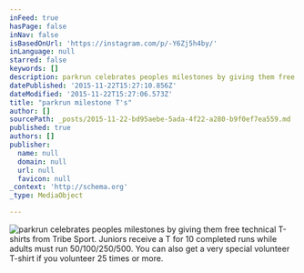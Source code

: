 ```yaml
---
inFeed: true
hasPage: false
inNav: false
isBasedOnUrl: 'https://instagram.com/p/-Y6Zj5h4by/'
inLanguage: null
starred: false
keywords: []
description: parkrun celebrates peoples milestones by giving them free technical T-shirts from Tribe Sport. Juniors receive a T for 10 completed runs while adults must run 50/100/250/500. You can also get a very special volunteer T-shirt if you volunteer 25 times or more.
datePublished: '2015-11-22T15:27:10.856Z'
dateModified: '2015-11-22T15:27:06.573Z'
title: "parkrun milestone T's"
author: []
sourcePath: _posts/2015-11-22-bd95aebe-5ada-4f22-a280-b9f0ef7ea559.md
published: true
authors: []
publisher:
  name: null
  domain: null
  url: null
  favicon: null
_context: 'http://schema.org'
_type: MediaObject

---
```

![parkrun celebrates peoples milestones by giving them free technical T-shirts from Tribe Sport. Juniors receive a T for 10 completed runs while adults must run 50/100/250/500. You can also get a very special volunteer T-shirt if you volunteer 25 times or more.](https://the-grid-user-content.s3-us-west-2.amazonaws.com/8e48661b-4341-4dd7-88bb-b2a7eadba5bb.jpg)